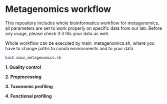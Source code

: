 # Metagenomics workflow

This repository includes whole bioinformatics workflow for metagenomics, all parameters are set to 
work properly on specific data from our lab. Before any usage, please check if it fits your data as well. 

Whole workflow can be executed by main_metagenomics.sh, where you have to change paths to conda environments and to your data
```bash
bash main_metagenomics.sh
```

**1. Quality control**


**2. Preprocessing**


**3. Taxonomic profiling**



**4. Functional profiling**


